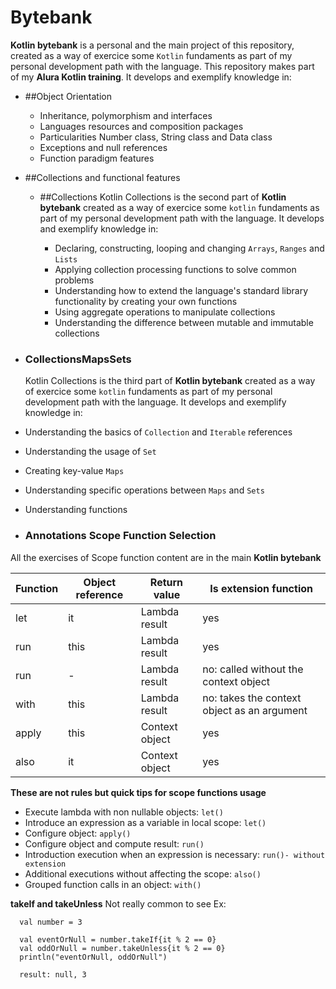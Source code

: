 # Bytebank

  **Kotlin bytebank** is a personal and the main project of this repository, created as a way of exercice some `Kotlin` fundaments as part of my personal development 
  path with the language. This repository makes part of my **Alura Kotlin training**.
  It develops and exemplify knowledge in:
- ##Object Orientation
  - Inheritance, polymorphism and interfaces 
  - Languages resources and composition packages 
  - Particularities Number class, String class and Data class
  - Exceptions and null references 
  - Function paradigm features
- ##Collections and functional features
  - ##Collections
  Kotlin Collections is the second part of **Kotlin bytebank** created as a way of exercice some `kotlin` fundaments as part of my personal development path with the language.
  It develops and exemplify knowledge in:

    - Declaring, constructing, looping and changing `Arrays`, `Ranges` and `Lists`
    - Applying collection processing functions to solve common problems
    - Understanding how to extend the language's standard library functionality by creating your own functions
    - Using aggregate operations to manipulate collections
    - Understanding the difference between mutable and immutable collections

- ### CollectionsMapsSets
  Kotlin Collections is the third part of **Kotlin bytebank** created as a way of exercice some `kotlin` fundaments as part of my personal development path with the language.
  It develops and exemplify knowledge in:

- Understanding the basics of `Collection` and `Iterable` references
- Understanding the usage of `Set`
- Creating key-value `Maps`
- Understanding specific operations between `Maps` and `Sets`
- Understanding functions 

- ### Annotations Scope Function Selection
All the exercises of Scope function content are in the main **Kotlin bytebank**

| Function | Object reference | Return value | Is extension function                      |
|----------|------------------|--------------|--------------------------------------------|
| let      | it               | Lambda result| yes                                        |
|  run     | this             | Lambda result| yes                                        |
|  run     | -                | Lambda result| no: called without the context object      |
| with     | this             | Lambda result| no: takes the context object as an argument|
| apply    | this             |Context object| yes                                        |
| also     | it               |Context object| yes                                        |

**These are not rules but quick tips for scope functions usage**
- Execute lambda with non nullable objects: `let()`
- Introduce an expression as a variable in local scope: `let()`
- Configure object: `apply()`
- Configure object and compute result: `run()`
- Introduction execution when an expression is necessary: `run()- without extension`
- Additional executions without affecting the scope: `also()`
- Grouped function calls in an object: `with()`

**takeIf and takeUnless**
Not really common to see
Ex: 
```
  val number = 3
  
  val eventOrNull = number.takeIf{it % 2 == 0}
  val oddOrNull = number.takeUnless{it % 2 == 0}
  println("eventOrNull, oddOrNull")
  
  result: null, 3
```
